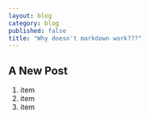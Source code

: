 ```yaml
---
layout: blog
category: blog
published: false
title: "Why doesn't markdown work???"
---
```


## A New Post

1. item
2. item
3. item